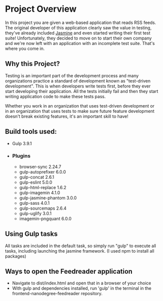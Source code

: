 # Project Overview

In this project you are given a web-based application that reads RSS feeds. The original developer of this application clearly saw the value in testing, they've already included [Jasmine](http://jasmine.github.io/) and even started writing their first test suite! Unfortunately, they decided to move on to start their own company and we're now left with an application with an incomplete test suite. That's where you come in.


## Why this Project?

Testing is an important part of the development process and many organizations practice a standard of development known as "test-driven development". This is when developers write tests first, before they ever start developing their application. All the tests initially fail and then they start writing application code to make these tests pass.

Whether you work in an organization that uses test-driven development or in an organization that uses tests to make sure future feature development doesn't break existing features, it's an important skill to have!


## Build tools used:
- Gulp 3.9.1
- ### Plugins
  - browser-sync 2.24.7
  - gulp-autoprefixer 6.0.0
  - gulp-concat 2.6.1
  - gulp-eslint 5.0.0
  - gulp-html-replace 1.6.2
  - gulp-imagemin 4.1.0
  - gulp-jasmine-phantom 3.0.0
  - gulp-sass 4.0.1
  - gulp-sourcemaps 2.6.4
  - gulp-uglify 3.0.1
  - imagemin-pngquant 6.0.0
  
## Using Gulp tasks

All tasks are included in the default task, so simply run "gulp" to execute all tasks, including launching the jasmine framework.  (I used npm to install all packages)

## Ways to open the Feedreader application

  - Navigate to dist/index.html and open that in a browser of your choice
  - With gulp and dependencies installed, run 'gulp' in the terminal in the frontend-nanodegree-feedreader repository.
